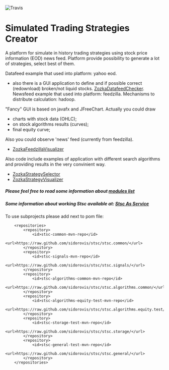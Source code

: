 ![Travis](https://travis-ci.org/sidorovis/stsc.svg?branch=master)

# Simulated Trading Strategies Creator

A platform for simulate in history trading strategies using stock price information (EOD) news feed.
Platform provide possibility to generate a lot of strategies, select best of them.

Datafeed example that used into platform: yahoo eod.
 * also there is a GUI application to define and if possible correct (redownload) broken/not liquid stocks. [ZozkaDatafeedChecker](https://github.com/sidorovis/stsc/wiki/ZozkaDatafeedChecker-Examples).
Newsfeed example that used into platform: feedzilla.
Mechanisms to distribute calculation: hadoop.

"Fancy" GUI is based on javafx and JFreeChart. 
Actually you could draw 
 * charts with stock data (OHLC); 
 * on stock algorithms results (curves);
 * final equity curve;

Also you could observe 'news' feed (currently from feedzilla).
 * [ZozkaFeedzillaVisualizer](https://github.com/sidorovis/stsc/wiki/ZozkaFeedzillaVisualizer-Examples)

Also code include examples of application with different search algorithms and providing results in the very convinient way.

 * [ZozkaStrategySelector](https://github.com/sidorovis/stsc/wiki/ZozkaStrategySelector-Examples)
 * [ZozkaStrategyVisualizer](https://github.com/sidorovis/stsc/wiki/ZozkaStrategyVisualizer-Examples)

##### Please feel free to read some information about [modules list](https://github.com/sidorovis/stsc/wiki/Modules-List)

##### Some information about working Stsc available at: [Stsc As Service](https://github.com/sidorovis/stsc/wiki/StscAsService)

To use subprojects please add next to pom file:
```
	<repositories>
	    <repository>
    	  	<id>stsc-common-mvn-repo</id>
     		<url>https://raw.github.com/sidorovis/stsc/stsc.common/</url>
   		</repository>
	    <repository>
    	  	<id>stsc-signals-mvn-repo</id>
     		<url>https://raw.github.com/sidorovis/stsc/stsc.signals/</url>
   		</repository>
	    <repository>
    	  	<id>stsc-algorithms-common-mvn-repo</id>
     		<url>https://raw.github.com/sidorovis/stsc/stsc.algorithms.common/</url>
   		</repository>
	    <repository>
    	  	<id>stsc-algorithms-equity-test-mvn-repo</id>
     		<url>https://raw.github.com/sidorovis/stsc/stsc.algorithms.equity.test/</url>
   		</repository>
	    <repository>
    	  	<id>stsc-storage-test-mvn-repo</id>
     		<url>https://raw.github.com/sidorovis/stsc/stsc.storage/</url>
   		</repository>
	    <repository>
    	  	<id>stsc-general-test-mvn-repo</id>
     		<url>https://raw.github.com/sidorovis/stsc/stsc.general/</url>
   		</repository>
	</repositories>
```